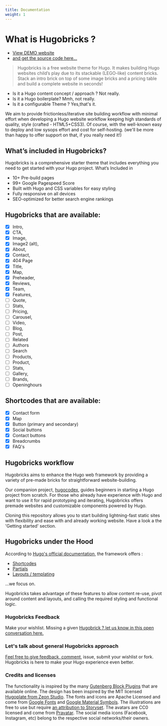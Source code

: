 ```yaml
---
title: Documentation
weight: 1
---
```


# What is Hugobricks ?

- [View DEMO website](https://www.hugobricks.preview.usecue.com/)
- [and get the source code here...](https://github.com/jhvanderschee/hugobricks)

> Hugobricks is a free website theme for Hugo. It makes building Hugo websites child’s play due to its stackable (LEGO-like) content bricks. Stack an intro brick on top of some image bricks and a pricing table and build a complete website in seconds!


- Is it a Hugo content concept / approach ? Not really.
- Is it a Hugo boilerplate? Mmh, not really.
- Is it a configurable Theme ? Yes,that's it.
 

 We aim to provide frictionless/iterative site building workflow with minimal effort when developing a Hugo website workflow  keeping high standards of quality, style (crafted  -
 HTML5+CSS3). Of course, with the well-known easy to deploy and low sysops effort and cost for self-hosting. (we'll be more than happy to offer support on that, if you really need it!)

## What’s included in Hugobricks?

Hugobricks is a comprehensive starter theme that includes everything you need to get started with your Hugo project. What’s Included in

- 10+ Pre-build pages
- 99+ Google Pagespeed Score
- Built with Hugo and CSS variables for easy styling
- Fully responsive on all devices
- SEO-optimized for better search engine rankings

##  Hugobricks that are available:

- [x] Intro,
- [x] CTA,
- [x] Image,
- [x] Image2 (alt),
- [x] About,
- [x] Contact,
- [x] 404 Page
- [x] Title,
- [x] Map,
- [x] Preheader, 
- [x] Reviews, 
- [x] Team,
- [x] Features,
- [ ] Quote,
- [ ] Stats,
- [ ] Pricing,
- [ ] Carousel,
- [ ] Video,
- [ ] Blog,
- [ ] Post,
- [ ] Related
- [ ] Authors
- [ ] Search
- [ ] Products,
- [ ] Product,
- [ ] Stats,
- [ ] Gallery,
- [ ] Brands,
- [ ] Openinghours

## Shortcodes that are available:
- [x] Contact form
- [x] Map
- [x] Button (primary and secondary)
- [x] Social buttons
- [x] Contact buttons
- [x] Breadcrumbs
- [x] FAQ's

## Hugobricks workflow

Hugobricks aims to enhance the Hugo web framework by providing a variety of pre-made bricks for straightforward website-building.

Our companion project, [hugocodex](https://hugocodex.org), guides beginners in starting a Hugo project from scratch. For those who already have experience with Hugo and want to use it for rapid prototyping and iterating, Hugobricks offers premade websites and customizable components powered by Hugo.

Cloning this repository allows you to start building lightning-fast static sites with flexibility and ease with and already working website.
Have a look a the 'Getting started' section.

## Hugobricks under the Hood

According to [Hugo's official documentation](https://gohugo.io/overview/introduction/), the framework offers : 

- [Shortcodes](https://gohugo.io/content-management/shortcodes/#what-a-shortcode-is) 
- [Partials](https://gohugo.io/templates/partials/)
- [Layouts / templating](https://gohugo.io/templates/base/)

...we focus on.

 Hugobricks takes advantage of these features to allow content re-use, pivot around content and layouts, and calling the required styling and functional logic.

### Hugobricks Feedback 

Make your wishlist. Missing a given [Hugobrick ?,let us know in this open conversation here.](https://github.com/jhvanderschee/hugobricks/issues/5)

### Let's talk about general Hugobricks approach 

[Feel free to give feedback, comment](https://github.com/jhvanderschee/hugobricks/issues/4), issue, submit your wishlist or fork. Hugobricks is here to make your Hugo experience even better.


### Credits and licenses

The functionality is inspired by the many [Gutenberg Block Plugins](https://wpastra.com/plugins/wordpress-gutenberg-block-plugins/) that are available online. The design has been inspired by the MIT licensed [Hugoplate from Zeon Studio](https://github.com/zeon-studio/hugoplate.git). The fonts and icons are Apache Licensed and come from [Google Fonts](https://fonts.google.com) and [Google Material Symbols](https://fonts.google.com/icons). The illustrations are free to use but require [an attribution to Storyset](https://storyset.com/terms). The avatars are CC0 licensed and come from [Pravatar](https://www.pravatar.cc/images). The social media icons (Facebook, Instagram, etc) belong to the respective social networks/their owners.
 
[](/uploads/illustrations/cuate/static-website.svg)
